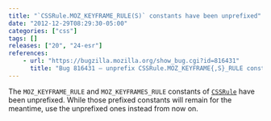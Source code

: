 ```yaml
---
title: "`CSSRule.MOZ_KEYFRAME_RULE(S)` constants have been unprefixed"
date: "2012-12-29T08:29:30-05:00"
categories: ["css"]
tags: []
releases: ["20", "24-esr"]
references:
    - url: "https://bugzilla.mozilla.org/show_bug.cgi?id=816431"
      title: "Bug 816431 – unprefix CSSRule.MOZ_KEYFRAME{,S}_RULE constants"
---
```

The `MOZ_KEYFRAME_RULE` and `MOZ_KEYFRAMES_RULE` constants of [`CSSRule`](https://developer.mozilla.org/docs/Web/API/CSSRule) have been unprefixed. While those prefixed constants will remain for the meantime, use the unprefixed ones instead from now on.
